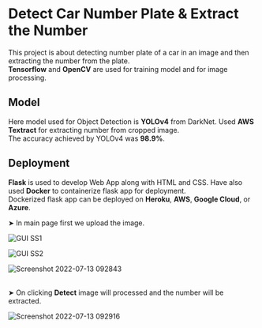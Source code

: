 # Detect Car Number Plate & Extract the Number

This project is about detecting number plate of a car in an image and then extracting the number from the plate. <br>
**Tensorflow** and **OpenCV** are used for training model and for image processing.

## Model

Here model used for Object Detection is **YOLOv4** from DarkNet. Used **AWS Textract** for extracting number from cropped image. <br>
The accuracy achieved by YOLOv4 was **98.9%**.

## Deployment

**Flask** is used to develop Web App along with HTML and CSS. Have also used **Docker** to containerize flask app for deployment. <br>
Dockerized flask app can be deployed on **Heroku**, **AWS**, **Google Cloud**, or **Azure**.

➤ In main page first we upload the image.

![GUI SS1](https://github.com/user-attachments/assets/8386c019-8965-44e3-ae92-2e16874e239a)


![GUI SS2](https://github.com/user-attachments/assets/02e868fb-e5ba-4bed-b487-29f750be6524)


![Screenshot 2022-07-13 092843](https://user-images.githubusercontent.com/57898986/178670670-2bafd8f5-83b0-49ed-8ff0-d25bd5cb3c88.png) <br><br>

➤ On clicking **Detect** image will processed and the number will be extracted.

![Screenshot 2022-07-13 092916](https://user-images.githubusercontent.com/57898986/178671427-b81ad3e4-419d-45a1-a270-7242503bf7d2.png)



